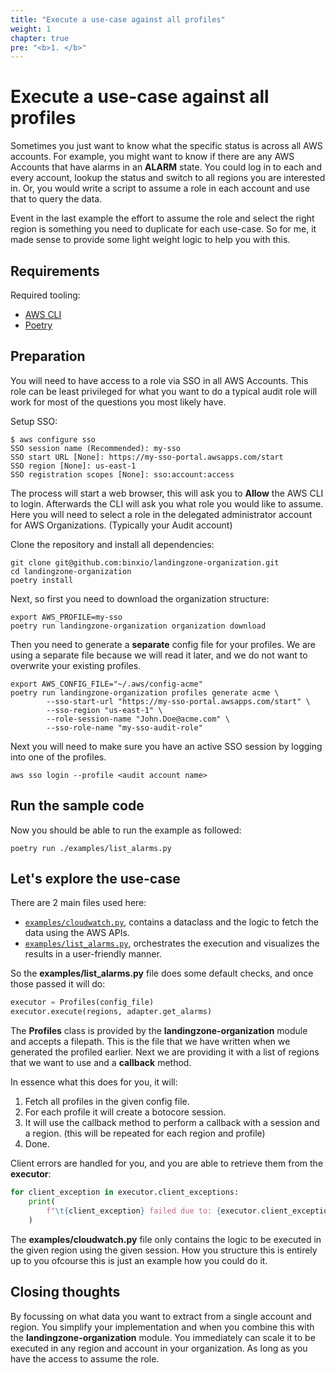 ```yaml
---
title: "Execute a use-case against all profiles"
weight: 1
chapter: true
pre: "<b>1. </b>"
---
```


# Execute a use-case against all profiles

Sometimes you just want to know what the specific status is across all AWS accounts. For example, you might want to know if there are any AWS Accounts that have alarms in an **ALARM** state.
You could log in to each and every account, lookup the status and switch to all regions you are interested in. Or, you would write a script to assume a role in each account and use that to query the data.

Event in the last example the effort to assume the role and select the right region is something you need to duplicate for each use-case. So for me, it made sense to provide some light weight logic to help you with this.

## Requirements

Required tooling:

* [AWS CLI](https://aws.amazon.com/cli/)
* [Poetry](https://python-poetry.org)

## Preparation

You will need to have access to a role via SSO in all AWS Accounts. This role can be least privileged for what you want to do a typical audit role will work for most of the questions you most likely have.

Setup SSO:

```shell
$ aws configure sso
SSO session name (Recommended): my-sso
SSO start URL [None]: https://my-sso-portal.awsapps.com/start
SSO region [None]: us-east-1
SSO registration scopes [None]: sso:account:access
```

The process will start a web browser, this will ask you to **Allow** the AWS CLI to login. Afterwards the CLI will ask you what role you would like to assume.
Here you will need to select a role in the delegated administrator account for AWS Organizations. (Typically your Audit account)

Clone the repository and install all dependencies:

```shell
git clone git@github.com:binxio/landingzone-organization.git
cd landingzone-organization
poetry install
```

Next, so first you need to download the organization structure:

```shell
export AWS_PROFILE=my-sso
poetry run landingzone-organization organization download
```

Then you need to generate a **separate** config file for your profiles. We are using a separate file because we will read it later, and we do not want to overwrite your existing profiles.

```shell
export AWS_CONFIG_FILE="~/.aws/config-acme"
poetry run landingzone-organization profiles generate acme \
        --sso-start-url "https://my-sso-portal.awsapps.com/start" \
        --sso-region "us-east-1" \
        --role-session-name "John.Doe@acme.com" \
        --sso-role-name "my-sso-audit-role"
```

Next you will need to make sure you have an active SSO session by logging into one of the profiles.

```shell
aws sso login --profile <audit account name>
```

## Run the sample code

Now you should be able to run the example as followed:

```shell
poetry run ./examples/list_alarms.py
```

## Let's explore the use-case

There are 2 main files used here:

- [`examples/cloudwatch.py`](https://github.com/binxio/landingzone-organization/blob/main/examples/cloudwatch.py), contains a dataclass and the logic to fetch the data using the AWS APIs.
- [`examples/list_alarms.py`](https://github.com/binxio/landingzone-organization/blob/main/examples/list_alarms.py), orchestrates the execution and visualizes the results in a user-friendly manner.

So the **examples/list_alarms.py** file does some default checks, and once those passed it will do:

```python
executor = Profiles(config_file)
executor.execute(regions, adapter.get_alarms)
```

The **Profiles** class is provided by the **landingzone-organization** module and accepts a filepath. This is the file that we have written when we generated the profiled earlier.
Next we are providing it with a list of regions that we want to use and a **callback** method.

In essence what this does for you, it will:

1. Fetch all profiles in the given config file.
2. For each profile it will create a botocore session.
3. It will use the callback method to perform a callback with a session and a region. (this will be repeated for each region and profile)
4. Done.

Client errors are handled for you, and you are able to retrieve them from the **executor**:

```python
for client_exception in executor.client_exceptions:
    print(
        f"\t{client_exception} failed due to: {executor.client_exceptions[client_exception]}"
    )
```

The **examples/cloudwatch.py** file only contains the logic to be executed in the given region using the given session. How you structure this is entirely up to you ofcourse this is just an example how you could do it.

## Closing thoughts

By focussing on what data you want to extract from a single account and region.
You simplify your implementation and when you combine this with the **landingzone-organization** module.
You immediately can scale it to be executed in any region and account in your organization.
As long as you have the access to assume the role.
